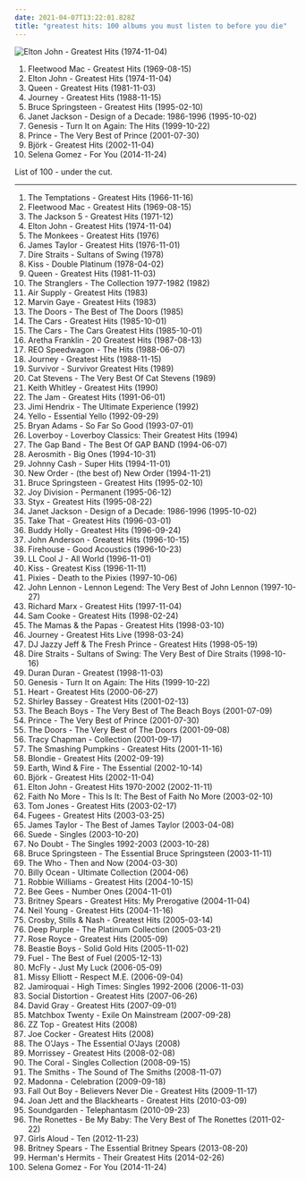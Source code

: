 ```yaml
---
date: 2021-04-07T13:22:01.828Z
title: "greatest hits: 100 albums you must listen to before you die"
---
```

![Elton John - Greatest Hits (1974-11-04)](http://coverartarchive.org/release/de402eab-3c08-4962-b02f-0790d4f35a26/1631010006-500.jpg "Elton John - Greatest Hits (1974-11-04)")
<ol class="albums">
<li data-cover="https://via.placeholder.com/450" data-tags="classic rock, rock" role="button">Fleetwood Mac - Greatest Hits (1969-08-15)</li>
<li data-cover="http://coverartarchive.org/release/de402eab-3c08-4962-b02f-0790d4f35a26/1631010006-500.jpg" data-tags="elton john" role="button">Elton John - Greatest Hits (1974-11-04)</li>
<li data-cover="http://coverartarchive.org/release/e510d91f-f1dc-469c-9927-e7f2e31fdbd3/22921745391-500.jpg" data-tags="classic rock, queen" role="button">Queen - Greatest Hits (1981-11-03)</li>
<li data-cover="http://coverartarchive.org/release/03ffc721-3d27-4fb9-a394-c06da971ee5b/19269133764-500.jpg" data-tags="classic rock, journey, 80s" role="button">Journey - Greatest Hits (1988-11-15)</li>
<li data-cover="http://coverartarchive.org/release/ce73ebd3-5ae0-35a0-93e8-187bcc7fa47a/2959937821-500.jpg" data-tags="rock, classic rock" role="button">Bruce Springsteen - Greatest Hits (1995-02-10)</li>
<li data-cover="https://img.discogs.com/MjE_fzy4x-exqUYQ2y9_OjU6SZ8=/fit-in/600x600/filters:strip_icc():format(jpeg):mode_rgb():quality(90)/discogs-images/R-7408550-1472989303-9386.jpeg.jpg" data-tags="rnb, greatest hits, 90s" role="button">Janet Jackson - Design of a Decade: 1986-1996 (1995-10-02)</li>
<li data-cover="https://img.discogs.com/zA9u-uR2BTBZT0BdyyNeVLX5Ij4=/fit-in/426x422/filters:strip_icc():format(jpeg):mode_rgb():quality(90)/discogs-images/R-5270680-1397144507-1587.jpeg.jpg" data-tags="rock, 80s" role="button">Genesis - Turn It on Again: The Hits (1999-10-22)</li>
<li data-cover="http://coverartarchive.org/release/4866a1ef-8eb3-420b-9e21-de6d66fdbda8/13535180696-500.jpg" data-tags="funk, prince" role="button">Prince - The Very Best of Prince (2001-07-30)</li>
<li data-cover="http://coverartarchive.org/release/99a3becc-087b-4c23-a7bd-0b5721cf098c/1675236638-500.jpg" data-tags="electronic, alternative" role="button">Björk - Greatest Hits (2002-11-04)</li>
<li data-cover="http://coverartarchive.org/release/b40af618-2aaf-4b3a-9289-bb55fa8329f0/17365332636-500.jpg" data-tags="electropop, female, pop, dance, girls, sex, lovely, electro rock, greatest hits, lost, porn, pee pee, vagina, abc, breasts, sounds, parts, tits, tags, tag, moisture, else, thursday, bananas, pork, moses, girlfriend" role="button">Selena Gomez - For You (2014-11-24)</li>
</ol>
List of 100 - under the cut.
<!-- more -->

_________________

<ol class="albums">
<li data-cover="https://img.discogs.com/NqlbpWc9orrgkZIaYTtvi8EQlIk=/fit-in/589x600/filters:strip_icc():format(jpeg):mode_rgb():quality(90)/discogs-images/R-1218428-1329785181.jpeg.jpg" data-tags="soul" role="button">
The Temptations - Greatest Hits (1966-11-16)
</li>
<li data-cover="https://via.placeholder.com/450" data-tags="classic rock, rock" role="button">
Fleetwood Mac - Greatest Hits (1969-08-15)
</li>
<li data-cover="http://coverartarchive.org/release/46f1b361-b73f-3759-bb3e-b09ef32bbcc3/23853626125-500.jpg" data-tags="70s, soul" role="button">
The Jackson 5 - Greatest Hits (1971-12)
</li>
<li data-cover="http://coverartarchive.org/release/de402eab-3c08-4962-b02f-0790d4f35a26/1631010006-500.jpg" data-tags="elton john" role="button">
Elton John - Greatest Hits (1974-11-04)
</li>
<li data-cover="https://via.placeholder.com/450" data-tags="60s" role="button">
The Monkees - Greatest Hits (1976)
</li>
<li data-cover="http://coverartarchive.org/release/477bb8aa-5413-37c5-8f1a-f9ca7a36c9d3/22089606298-500.jpg" data-tags="james taylor, folk" role="button">
James Taylor - Greatest Hits (1976-11-01)
</li>
<li data-cover="http://coverartarchive.org/release/c5b897cd-1802-48ac-abae-b212695afba0/22190937325-500.jpg" data-tags="classic rock" role="button">
Dire Straits - Sultans of Swing (1978)
</li>
<li data-cover="https://img.discogs.com/fDVtCl-I-nVC-7tHUgqkFJERr1o=/fit-in/450x445/filters:strip_icc():format(jpeg):mode_rgb():quality(90)/discogs-images/R-2206247-1334169387.jpeg.jpg" data-tags="classic rock, rock, hard rock" role="button">
Kiss - Double Platinum (1978-04-02)
</li>
<li data-cover="http://coverartarchive.org/release/e510d91f-f1dc-469c-9927-e7f2e31fdbd3/22921745391-500.jpg" data-tags="classic rock, queen" role="button">
Queen - Greatest Hits (1981-11-03)
</li>
<li data-cover="http://coverartarchive.org/release/c9d958d3-24fc-4c37-b949-1b5b44ccdf0d/16663829590-500.jpg" data-tags="new wave, rock" role="button">
The Stranglers - The Collection 1977-1982 (1982)
</li>
<li data-cover="https://img.discogs.com/hv0EaXsys3GRv4uMR5vfD9dVeOE=/fit-in/600x600/filters:strip_icc():format(jpeg):mode_rgb():quality(90)/discogs-images/R-12426368-1535053672-2076.jpeg.jpg" data-tags="air supply, greatest hits, soft rock" role="button">
Air Supply - Greatest Hits (1983)
</li>
<li data-cover="http://coverartarchive.org/release/5f5dd965-111c-4402-9827-eba9f6ac7f02/7774190649-500.jpg" data-tags="funk, smooth, greatest hits, marvin gaye, gaye" role="button">
Marvin Gaye - Greatest Hits (1983)
</li>
<li data-cover="https://via.placeholder.com/450" data-tags="classic rock" role="button">
The Doors - The Best of The Doors (1985)
</li>
<li data-cover="http://coverartarchive.org/release/511d1587-8483-4ea4-bc5b-d704d8eec087/2299265795-500.jpg" data-tags="classic rock" role="button">
The Cars - Greatest Hits (1985-10-01)
</li>
<li data-cover="http://coverartarchive.org/release/90160b61-0563-44dc-9c30-abf2d4b5dbe9/9062622393-500.jpg" data-tags="rock, 70s, 80s, greatest hits, albums in my vinyl collection" role="button">
The Cars - The Cars Greatest Hits (1985-10-01)
</li>
<li data-cover="http://coverartarchive.org/release/da77d651-a203-44b6-ba66-11079c750985/2563175300-500.jpg" data-tags="soul" role="button">
Aretha Franklin - 20 Greatest Hits (1987-08-13)
</li>
<li data-cover="http://coverartarchive.org/release/1dca14ba-4e08-3506-89a8-0dcd2ae3f7a2/14357566966-500.jpg" data-tags="80s, reo speedwagon, classic rock" role="button">
REO Speedwagon - The Hits (1988-06-07)
</li>
<li data-cover="http://coverartarchive.org/release/03ffc721-3d27-4fb9-a394-c06da971ee5b/19269133764-500.jpg" data-tags="classic rock, journey, 80s" role="button">
Journey - Greatest Hits (1988-11-15)
</li>
<li data-cover="http://coverartarchive.org/release/30ed0b58-0454-4f8d-ac25-ee27f413d52d/9485493718-500.jpg" data-tags="rock, 80s, greatest hits" role="button">
Survivor - Survivor Greatest Hits (1989)
</li>
<li data-cover="http://coverartarchive.org/release/cc2e9369-ea9b-34a8-8a3e-65e3fc7a51bf/24917923237-500.jpg" data-tags="cat stevens, singer-songwriter, folk" role="button">
Cat Stevens - The Very Best Of Cat Stevens (1989)
</li>
<li data-cover="http://coverartarchive.org/release/126e27b6-8c2f-4a56-8dc1-b7b25ea802e3/13889736533-500.jpg" data-tags="country, keith whitley" role="button">
Keith Whitley - Greatest Hits (1990)
</li>
<li data-cover="https://via.placeholder.com/450" data-tags="new wave, mod, rock" role="button">
The Jam - Greatest Hits (1991-06-01)
</li>
<li data-cover="http://coverartarchive.org/release/94a88cc8-2ce3-4ca3-afd7-d2411844b122/18759016208-500.jpg" data-tags="classic rock, rock" role="button">
Jimi Hendrix - The Ultimate Experience (1992)
</li>
<li data-cover="https://via.placeholder.com/450" data-tags="electronic, greatest hits, collection" role="button">
Yello - Essential Yello (1992-09-29)
</li>
<li data-cover="http://coverartarchive.org/release/2b6aeba7-272c-4299-af0c-ecbfbf487298/2535580481-500.jpg" data-tags="rock" role="button">
Bryan Adams - So Far So Good (1993-07-01)
</li>
<li data-cover="http://coverartarchive.org/release/ee723191-745d-4d04-9d86-267d951c2d23/18228546793-500.jpg" data-tags="greatest hits, 80s, canadian, loverboy" role="button">
Loverboy - Loverboy Classics: Their Greatest Hits (1994)
</li>
<li data-cover="http://coverartarchive.org/release/c1149c23-2be3-49f7-b54b-92fd2a355dae/10358379851-500.jpg" data-tags="gap band, funk, greatest hits" role="button">
The Gap Band - The Best Of GAP BAND (1994-06-07)
</li>
<li data-cover="https://via.placeholder.com/450" data-tags="rock, hard rock" role="button">
Aerosmith - Big Ones (1994-10-31)
</li>
<li data-cover="http://coverartarchive.org/release/cb341cd6-931c-4ee1-bccf-ca68ef3c8a9f/13709634566-500.jpg" data-tags="country" role="button">
Johnny Cash - Super Hits (1994-11-01)
</li>
<li data-cover="http://coverartarchive.org/release/983ae253-215e-4f6c-8411-fa7ddcec2d94/19120789325-500.jpg" data-tags="80s, synthpop, electronic, new wave" role="button">
New Order - (the best of) New Order (1994-11-21)
</li>
<li data-cover="http://coverartarchive.org/release/ce73ebd3-5ae0-35a0-93e8-187bcc7fa47a/2959937821-500.jpg" data-tags="rock, classic rock" role="button">
Bruce Springsteen - Greatest Hits (1995-02-10)
</li>
<li data-cover="http://coverartarchive.org/release/d7c9e8c6-b057-4f48-b04e-c460ec924eff/11920495341-500.jpg" data-tags="post-punk" role="button">
Joy Division - Permanent (1995-06-12)
</li>
<li data-cover="http://coverartarchive.org/release/bca301ba-e2d8-4c72-b25f-a5f6c4eb6f65/9725649123-500.jpg" data-tags="classic rock, 80s, styx" role="button">
Styx - Greatest Hits (1995-08-22)
</li>
<li data-cover="https://img.discogs.com/MjE_fzy4x-exqUYQ2y9_OjU6SZ8=/fit-in/600x600/filters:strip_icc():format(jpeg):mode_rgb():quality(90)/discogs-images/R-7408550-1472989303-9386.jpeg.jpg" data-tags="rnb, greatest hits, 90s" role="button">
Janet Jackson - Design of a Decade: 1986-1996 (1995-10-02)
</li>
<li data-cover="http://coverartarchive.org/release/a4f1aecf-7bda-4120-a552-9afd8502a9da/12036430684-500.jpg" data-tags="pop, robbie williams" role="button">
Take That - Greatest Hits (1996-03-01)
</li>
<li data-cover="http://coverartarchive.org/release/b79a134e-5a94-4b14-9abc-fbe0a22b39a6/25479635311-500.jpg" data-tags="oldies, 50s, buddy holly, rock n roll" role="button">
Buddy Holly - Greatest Hits (1996-09-24)
</li>
<li data-cover="https://img.discogs.com/5WBQx9ZXaQ7IqA5JLDmJT6ka36U=/fit-in/600x579/filters:strip_icc():format(jpeg):mode_rgb():quality(90)/discogs-images/R-2146985-1489638954-7062.jpeg.jpg" data-tags="john anderson  greatest hits, greatest hits" role="button">
John Anderson - Greatest Hits (1996-10-15)
</li>
<li data-cover="http://coverartarchive.org/release/c1de44d8-f382-4cf8-a458-5bf98ef39954/7779585272-500.jpg" data-tags="rock, soft rock, 80s, acoustic" role="button">
Firehouse - Good Acoustics (1996-10-23)
</li>
<li data-cover="https://img.discogs.com/Yc8y84DI4ShG5NWQ-Tcqs1tCIS4=/fit-in/600x587/filters:strip_icc():format(jpeg):mode_rgb():quality(90)/discogs-images/R-201845-1233399914.jpeg.jpg" data-tags="hip-hop, rap" role="button">
LL Cool J - All World (1996-11-01)
</li>
<li data-cover="http://coverartarchive.org/release/7566242e-c2f6-46ab-8584-93c7da59d08c/3167170521-500.jpg" data-tags="classic rock, hard rock" role="button">
Kiss - Greatest Kiss (1996-11-11)
</li>
<li data-cover="http://coverartarchive.org/release/51413ed2-fae9-47f2-9759-b0b98434836c/1156807663-500.jpg" data-tags="alternative rock" role="button">
Pixies - Death to the Pixies (1997-10-06)
</li>
<li data-cover="http://coverartarchive.org/release/8852c9ed-af4a-31de-b77c-7e56364acd3b/11750233111-500.jpg" data-tags="john lennon, classic rock" role="button">
John Lennon - Lennon Legend: The Very Best of John Lennon (1997-10-27)
</li>
<li data-cover="http://coverartarchive.org/release/e31919f4-f0cf-4694-a1da-90e63044e93c/27758684577-500.jpg" data-tags="richard marx" role="button">
Richard Marx - Greatest Hits (1997-11-04)
</li>
<li data-cover="http://coverartarchive.org/release/6e7ec185-85f3-4738-aaf6-c108da0d311d/11087284154-500.jpg" data-tags="soul, greatest hits" role="button">
Sam Cooke - Greatest Hits (1998-02-24)
</li>
<li data-cover="http://coverartarchive.org/release/e76632c4-4a9d-4d3d-9a2c-65b13fc6b3c6/9276766270-500.jpg" data-tags="60s, oldies" role="button">
The Mamas & the Papas - Greatest Hits (1998-03-10)
</li>
<li data-cover="https://img.discogs.com/1KBscSCCmWMQkoG8BhlL99Y4hXo=/fit-in/600x600/filters:strip_icc():format(jpeg):mode_rgb():quality(90)/discogs-images/R-8564031-1464120058-6180.jpeg.jpg" data-tags="classic rock, live, slgdmtopalbums, wheel in the sky live, after the fall live, stone in love live" role="button">
Journey - Greatest Hits Live (1998-03-24)
</li>
<li data-cover="http://coverartarchive.org/release/b134de81-9561-3b0d-96d6-13587332a257/18757986795-500.jpg" data-tags="80s, hip hop" role="button">
DJ Jazzy Jeff & The Fresh Prince - Greatest Hits (1998-05-19)
</li>
<li data-cover="http://coverartarchive.org/release/68ca826d-4a66-4975-8d2d-3ee54156c75e/8523959822-500.jpg" data-tags="classic rock, dire straits, rock" role="button">
Dire Straits - Sultans of Swing: The Very Best of Dire Straits (1998-10-16)
</li>
<li data-cover="http://coverartarchive.org/release/d3e32877-939c-4a93-b458-250c3570ebe5/7100039098-500.jpg" data-tags="80s" role="button">
Duran Duran - Greatest (1998-11-03)
</li>
<li data-cover="https://img.discogs.com/zA9u-uR2BTBZT0BdyyNeVLX5Ij4=/fit-in/426x422/filters:strip_icc():format(jpeg):mode_rgb():quality(90)/discogs-images/R-5270680-1397144507-1587.jpeg.jpg" data-tags="rock, 80s" role="button">
Genesis - Turn It on Again: The Hits (1999-10-22)
</li>
<li data-cover="http://coverartarchive.org/release/af007711-45bc-4f92-b98e-73c5cfa25a8c/9557512736-500.jpg" data-tags="classic rock, female vocalists" role="button">
Heart - Greatest Hits (2000-06-27)
</li>
<li data-cover="https://img.discogs.com/fKRaFCU_ntsZfRyKdqP70nR-4NQ=/fit-in/600x600/filters:strip_icc():format(jpeg):mode_rgb():quality(90)/discogs-images/R-5501724-1395322915-7557.jpeg.jpg" data-tags="greatest hits, oldies, bassey" role="button">
Shirley Bassey - Greatest Hits (2001-02-13)
</li>
<li data-cover="http://coverartarchive.org/release/a184f523-eae7-4b3e-add4-41c55ff6e841/6521522396-500.jpg" data-tags="classic rock" role="button">
The Beach Boys - The Very Best of The Beach Boys (2001-07-09)
</li>
<li data-cover="http://coverartarchive.org/release/4866a1ef-8eb3-420b-9e21-de6d66fdbda8/13535180696-500.jpg" data-tags="funk, prince" role="button">
Prince - The Very Best of Prince (2001-07-30)
</li>
<li data-cover="http://coverartarchive.org/release/475b6b91-86e9-40ba-bb98-c6a65bd1339e/15595445952-500.jpg" data-tags="classic rock, rock, psychedelic rock" role="button">
The Doors - The Very Best of The Doors (2001-09-08)
</li>
<li data-cover="https://img.discogs.com/SmeB-QkS-DMV3yKNxtlfCcj3yCI=/fit-in/417x658/filters:strip_icc():format(jpeg):mode_rgb():quality(90)/discogs-images/R-13281031-1551295934-2729.jpeg.jpg" data-tags="folk, female vocalists" role="button">
Tracy Chapman - Collection (2001-09-17)
</li>
<li data-cover="http://coverartarchive.org/release/45c57051-d92f-310c-b0db-2a7ad464343f/5813683178-500.jpg" data-tags="alternative rock, rock" role="button">
The Smashing Pumpkins - Greatest Hits (2001-11-16)
</li>
<li data-cover="http://coverartarchive.org/release/bc3802fb-b98b-4fe2-8709-c09700dd2483/20718037945-500.jpg" data-tags="pop, rock, female vocalists" role="button">
Blondie - Greatest Hits (2002-09-19)
</li>
<li data-cover="https://img.discogs.com/hpRG6ks8J0TNjtbMIk_a7JmJBwc=/fit-in/414x400/filters:strip_icc():format(jpeg):mode_rgb():quality(90)/discogs-images/R-3325139-1337034561-6195.jpeg.jpg" data-tags="80s, funk, 70s, rnb, greatest hits" role="button">
Earth, Wind & Fire - The Essential (2002-10-14)
</li>
<li data-cover="http://coverartarchive.org/release/99a3becc-087b-4c23-a7bd-0b5721cf098c/1675236638-500.jpg" data-tags="electronic, alternative" role="button">
Björk - Greatest Hits (2002-11-04)
</li>
<li data-cover="https://img.discogs.com/bIJIyvMjesJuJJYgCWo17Bp81YM=/fit-in/600x586/filters:strip_icc():format(jpeg):mode_rgb():quality(90)/discogs-images/R-2179911-1515676439-5559.jpeg.jpg" data-tags="greatest hits" role="button">
Elton John - Greatest Hits 1970-2002 (2002-11-11)
</li>
<li data-cover="http://coverartarchive.org/release/a925f175-b87d-3177-b16b-e41383448711/5961530485-500.jpg" data-tags="mike patton, 90s, alternative metal" role="button">
Faith No More - This Is It: The Best of Faith No More (2003-02-10)
</li>
<li data-cover="http://coverartarchive.org/release/d8544aaf-9ff4-40f4-9c5e-eb510510bdec/8102276485-500.jpg" data-tags="tom jones, oldies" role="button">
Tom Jones - Greatest Hits (2003-02-17)
</li>
<li data-cover="http://coverartarchive.org/release/2e047053-4405-3566-9960-9633955062fa/16740713365-500.jpg" data-tags="hip hop" role="button">
Fugees - Greatest Hits (2003-03-25)
</li>
<li data-cover="http://coverartarchive.org/release/7dc1196d-bdbb-4891-a3d0-82a49878f03a/11130377844-500.jpg" data-tags="singer-songwriter, folk, james taylor" role="button">
James Taylor - The Best of James Taylor (2003-04-08)
</li>
<li data-cover="http://coverartarchive.org/release/1afe7e41-7c77-4e13-90e5-f170404ad3df/13703071855-500.jpg" data-tags="alternative, brit-pop, alternative britpop, alternative rock, 90s" role="button">
Suede - Singles (2003-10-20)
</li>
<li data-cover="http://coverartarchive.org/release/5124e004-5d4d-32ec-8c0a-c6ad1e9da84e/8780110827-500.jpg" data-tags="alternative" role="button">
No Doubt - The Singles 1992-2003 (2003-10-28)
</li>
<li data-cover="http://coverartarchive.org/release/5c1a6b17-0dfc-3b58-bf41-3d60a76ab3b4/5607211411-500.jpg" data-tags="rock" role="button">
Bruce Springsteen - The Essential Bruce Springsteen (2003-11-11)
</li>
<li data-cover="https://img.discogs.com/myF5rO0O3QyqWzt-rc-K78dyTfE=/fit-in/600x597/filters:strip_icc():format(jpeg):mode_rgb():quality(90)/discogs-images/R-703891-1284814993.jpeg.jpg" data-tags="british, the who" role="button">
The Who - Then and Now (2004-03-30)
</li>
<li data-cover="http://coverartarchive.org/release/321d5047-1b91-4482-af68-34e2f6c1a286/6314380030-500.jpg" data-tags="greatest hits, 80s" role="button">
Billy Ocean - Ultimate Collection (2004-06)
</li>
<li data-cover="https://img.discogs.com/VWiA-jiSRLvMmF8jpyrMhZ1lovE=/fit-in/298x300/filters:strip_icc():format(jpeg):mode_rgb():quality(90)/discogs-images/R-2546194-1289817660.jpeg.jpg" data-tags="robbie williams, pop" role="button">
Robbie Williams - Greatest Hits (2004-10-15)
</li>
<li data-cover="https://img.discogs.com/h09j3rFsID_d3IQDD9P3EXbhQSk=/fit-in/600x600/filters:strip_icc():format(jpeg):mode_rgb():quality(90)/discogs-images/R-503157-1136621189.jpeg.jpg" data-tags="bee gees, disco, 70s, oldies" role="button">
Bee Gees - Number Ones (2004-11-01)
</li>
<li data-cover="http://coverartarchive.org/release/27d2ccc7-c263-498b-9f05-ad6c511829b9/21658064503-500.jpg" data-tags="pop" role="button">
Britney Spears - Greatest Hits: My Prerogative (2004-11-04)
</li>
<li data-cover="http://coverartarchive.org/release/0dc2f627-b12e-4a0b-9775-f88de9881061/18183886570-500.jpg" data-tags="rock, classic rock" role="button">
Neil Young - Greatest Hits (2004-11-16)
</li>
<li data-cover="https://img.discogs.com/knjaSnNxQ0KcisBhjyaU6_7421A=/fit-in/600x594/filters:strip_icc():format(jpeg):mode_rgb():quality(90)/discogs-images/R-1089778-1191250136.jpeg.jpg" data-tags="classic rock, folk, csn" role="button">
Crosby, Stills & Nash - Greatest Hits (2005-03-14)
</li>
<li data-cover="http://coverartarchive.org/release/65a3dfcb-928f-4726-b2fd-b4aebd37559b/15021308025-500.jpg" data-tags="classic rock, greatest hits, deep purple family" role="button">
Deep Purple - The Platinum Collection (2005-03-21)
</li>
<li data-cover="https://via.placeholder.com/450" data-tags="funk, soul" role="button">
Rose Royce - Greatest Hits (2005-09)
</li>
<li data-cover="https://img.discogs.com/ST9KW2ZxU6UQkbvAd0tmQkWjtsg=/fit-in/541x490/filters:strip_icc():format(jpeg):mode_rgb():quality(90)/discogs-images/R-8894620-1470968847-7555.jpeg.jpg" data-tags="hip-hop" role="button">
Beastie Boys - Solid Gold Hits (2005-11-02)
</li>
<li data-cover="https://img.discogs.com/1yng1UOjmv874tQZgZg-hDhHiw0=/fit-in/600x528/filters:strip_icc():format(jpeg):mode_rgb():quality(90)/discogs-images/R-644309-1588500878-9605.jpeg.jpg" data-tags="rock, alternative" role="button">
Fuel - The Best of Fuel (2005-12-13)
</li>
<li data-cover="http://coverartarchive.org/release/261d9f29-1c1f-47c1-a631-6e213b74a084/28025741649-500.jpg" data-tags="rock, pop rock, mcfly" role="button">
McFly - Just My Luck (2006-05-09)
</li>
<li data-cover="http://coverartarchive.org/release/8ef85275-d18a-43c5-85c6-462c80efd7d9/17201611369-500.jpg" data-tags="hip-hop, urban, pop, rap, dance" role="button">
Missy Elliott - Respect M.E. (2006-09-04)
</li>
<li data-cover="http://coverartarchive.org/release/a3f2ed19-cefe-4c58-9988-4104155c8141/16440581507-500.jpg" data-tags="funk" role="button">
Jamiroquai - High Times: Singles 1992-2006 (2006-11-03)
</li>
<li data-cover="https://img.discogs.com/rFEz4DU6vBZ1fr4SoZ1MS_eN71g=/fit-in/600x585/filters:strip_icc():format(jpeg):mode_rgb():quality(90)/discogs-images/R-8549557-1463919440-3533.jpeg.jpg" data-tags="rock, punk" role="button">
Social Distortion - Greatest Hits (2007-06-26)
</li>
<li data-cover="https://img.discogs.com/R4n_RbzVmfEPBNkuAe2TH_dLFro=/fit-in/600x526/filters:strip_icc():format(jpeg):mode_rgb():quality(90)/discogs-images/R-6368224-1435666737-9431.jpeg.jpg" data-tags="pop" role="button">
David Gray - Greatest Hits (2007-09-01)
</li>
<li data-cover="http://coverartarchive.org/release/04343812-81cb-4561-a949-144c7ea6b097/9933764493-500.jpg" data-tags="rock" role="button">
Matchbox Twenty - Exile On Mainstream (2007-09-28)
</li>
<li data-cover="http://coverartarchive.org/release/7009e041-7b5b-4cd5-99d0-2d04830133a3/2271277285-500.jpg" data-tags="classic rock, blues rock, rock" role="button">
ZZ Top - Greatest Hits (2008)
</li>
<li data-cover="http://coverartarchive.org/release/e827be55-8dee-491c-9e1f-738c5395ddb5/6968753358-500.jpg" data-tags="classic rock" role="button">
Joe Cocker - Greatest Hits (2008)
</li>
<li data-cover="http://coverartarchive.org/release/e6064a0f-ffd0-4cf2-89c8-37cb45807bce/15466690679-500.jpg" data-tags="soul" role="button">
The O'Jays - The Essential O'Jays (2008)
</li>
<li data-cover="https://img.discogs.com/PXkaJXKj5s4efkQjV2Rg6G_vcuU=/fit-in/600x597/filters:strip_icc():format(jpeg):mode_rgb():quality(90)/discogs-images/R-576303-1415461798-7113.jpeg.jpg" data-tags="alternative rock, 00s" role="button">
Morrissey - Greatest Hits (2008-02-08)
</li>
<li data-cover="https://img.discogs.com/jqTRiSLDBR0iVbK5KvUh6sso1B8=/fit-in/400x393/filters:strip_icc():format(jpeg):mode_rgb():quality(90)/discogs-images/R-1464028-1221668651.jpeg.jpg" data-tags="indie rock, compilation, 00s, greatest hits, try before i buy, 200 great albums owned by sideflower, deltasonic records, boughtlist2011" role="button">
The Coral - Singles Collection (2008-09-15)
</li>
<li data-cover="http://coverartarchive.org/release/a7810c6e-807d-479a-a3f0-d4bb3176d10b/5947105379-500.jpg" data-tags="alternative rock" role="button">
The Smiths - The Sound of The Smiths (2008-11-07)
</li>
<li data-cover="http://coverartarchive.org/release/18d7b623-e8ca-4afb-add0-d29a7e0fcc9a/15089448233-500.jpg" data-tags="pop" role="button">
Madonna - Celebration (2009-09-18)
</li>
<li data-cover="http://coverartarchive.org/release/fa345686-b9cf-47d4-9862-e37e9199c4e5/8250454850-500.jpg" data-tags="pop punk" role="button">
Fall Out Boy - Believers Never Die - Greatest Hits (2009-11-17)
</li>
<li data-cover="https://img.discogs.com/iBChasnJz7Yph41jWMq394G2ewo=/fit-in/600x463/filters:strip_icc():format(jpeg):mode_rgb():quality(90)/discogs-images/R-3952837-1591705176-2117.jpeg.jpg" data-tags="compilation, rock n roll, greatest hits" role="button">
Joan Jett and the Blackhearts - Greatest Hits (2010-03-09)
</li>
<li data-cover="http://coverartarchive.org/release/0653ea23-f0e6-4708-b090-d9afcb4ed7c2/23042689021-500.jpg" data-tags="grunge" role="button">
Soundgarden - Telephantasm (2010-09-23)
</li>
<li data-cover="http://coverartarchive.org/release/06b7d792-5f27-422a-beca-a96dc7636479/15749059087-500.jpg" data-tags="easy listening" role="button">
The Ronettes - Be My Baby: The Very Best of The Ronettes (2011-02-22)
</li>
<li data-cover="http://coverartarchive.org/release/0bdfa7be-f306-4173-bf97-edb990625870/2651900704-500.jpg" data-tags="pop, rock, female vocalists, power pop, xenomania, greatest hits, collection" role="button">
Girls Aloud - Ten (2012-11-23)
</li>
<li data-cover="http://coverartarchive.org/release/2bf47421-2344-4255-a525-e7d7f54de742/6419560382-500.jpg" data-tags="greatest hits, 10s, essential" role="button">
Britney Spears - The Essential Britney Spears (2013-08-20)
</li>
<li data-cover="https://img.discogs.com/vzVcCZSbVJa5TSi6OfdPXj_7WUI=/fit-in/600x600/filters:strip_icc():format(jpeg):mode_rgb():quality(90)/discogs-images/R-6853962-1532324710-7072.jpeg.jpg" data-tags="oldies, 60s" role="button">
Herman's Hermits - Their Greatest Hits (2014-02-26)
</li>
<li data-cover="http://coverartarchive.org/release/b40af618-2aaf-4b3a-9289-bb55fa8329f0/17365332636-500.jpg" data-tags="electropop, female, pop, dance, girls, sex, lovely, electro rock, greatest hits, lost, porn, pee pee, vagina, abc, breasts, sounds, parts, tits, tags, tag, moisture, else, thursday, bananas, pork, moses, girlfriend" role="button">
Selena Gomez - For You (2014-11-24)
</li>
</ol>